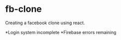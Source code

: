 # fb-clone
Creating a facebook clone using react.

*Login system incomplete
*Firebase errors remaining
